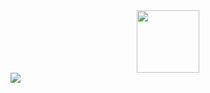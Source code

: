 <div id="header" align="center">
  <img src="https://media.giphy.com/media/M9gbBd9nbDrOTu1Mqx/giphy.gif" width="100"/>
</div>
<a href="https://git.io/streak-stats"><img src="[https://github-readme-streak-stats.herokuapp.com?user=DenverCoder1](https://github-readme-streak-stats.herokuapp.com?user=JGreyScales&theme=dark)"></a>
